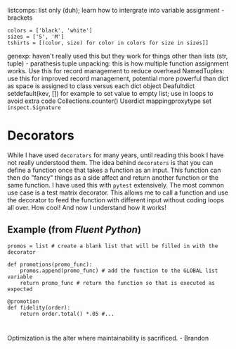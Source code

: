 listcomps: list only (duh); learn how to intergrate into variable assignment - brackets
```
colors = ['black', 'white']
sizes = ['S', 'M']
tshirts = [(color, size) for color in colors for size in sizes]]
```
genexp: haven't really used this but they work for things other than lists (str, tuple) - parathesis
tuple unpacking: this is how multiple function assignment works. Use this for record management to reduce overhead
NamedTuples: use this for improved record management, potential more powerful than dict as space is assigned to class versus each dict object
Deafultdict
setdefault(kev, []) for example to set value to empty list; use in loops to avoid extra code
Collections.counter() 
Userdict
mappingproxytype
set
`inspect.Signature`


# Decorators
While I have used `decorators` for many years, until reading this book I have not really understood them. The idea behind `decorators` is that you can define a function once that takes a function as an input. This function can then do "fancy" things as a side affect and return another function or the same function. I have used this with `pytest` extensively. The most common use case is a test matrix decorator. This allows me to call a function and use the decorator to feed the function with different input without coding loops all over. How cool! And now I understand how it works!

## Example (from _Fluent Python_)
```
promos = list # create a blank list that will be filled in with the decorator

def promotions(promo_func):
    promos.append(promo_func) # add the function to the GLOBAL list variable
    return promo_func # return the function so that is executed as expected

@promotion
def fidelity(order):
    return order.total() *.05 #...
```

#
Optimization is the alter where maintainability is sacrificed. - Brandon
